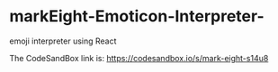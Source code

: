 # markEight-Emoticon-Interpreter-
emoji interpreter using React

The CodeSandBox link is:
https://codesandbox.io/s/mark-eight-s14u8
